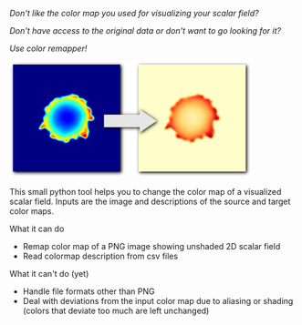 *Don't like the color map you used for visualizing your scalar field?*

*Don't have access to the original data or don't want to go looking for it?*

*Use color remapper!*

![demo image](promo.png)

This small python tool helps you to change the color map of a visualized scalar field. Inputs are the image and descriptions of the source and target color maps.

What it can do
* Remap color map of a PNG image showing unshaded 2D scalar field
* Read colormap description from csv files

What it can't do (yet)
* Handle file formats other than PNG
* Deal with deviations from the input color map due to aliasing or shading (colors that deviate too much are left unchanged)